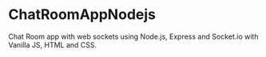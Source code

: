 # ChatRoomAppNodejs
Chat Room app with web sockets using Node.js, Express and Socket.io with Vanilla JS, HTML and CSS.
